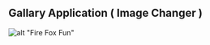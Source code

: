 ## Gallary Application ( Image Changer ) 
![alt "Fire Fox Fun"](https://github.com/[mehedi-softdev]/[my-gallary]/blob/[main]/images/my-image.svg?raw=true)
